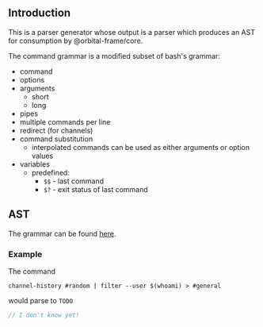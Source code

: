 ## Introduction
This is a parser generator whose output is a parser which produces an AST for
consumption by @orbital-frame/core.

The command grammar is a modified subset of bash's grammar:
  - command
  - options
  - arguments
    - short
    - long
  - pipes
  - multiple commands per line
  - redirect (for channels)
  - command substitution
    - interpolated commands can be used as either arguments or option values
  - variables
    - predefined:
      - `$$` - last command
      - `$?` - exit status of last command

## AST
The grammar can be found [here](./grammar/unix.pegjs).

### Example
The command
```
channel-history #random | filter --user $(whoami) > #general
```
would parse to `TODO`
```js
// I don't know yet!
```
